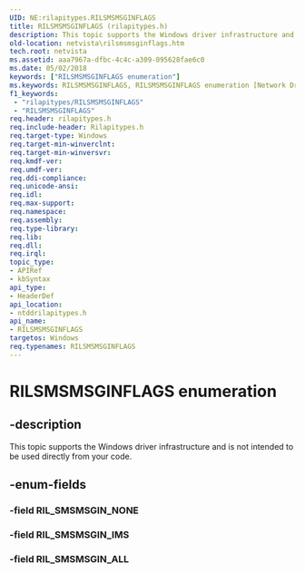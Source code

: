 ```yaml
---
UID: NE:rilapitypes.RILSMSMSGINFLAGS
title: RILSMSMSGINFLAGS (rilapitypes.h)
description: This topic supports the Windows driver infrastructure and is not intended to be used directly from your code.
old-location: netvista\rilsmsmsginflags.htm
tech.root: netvista
ms.assetid: aaa7967a-dfbc-4c4c-a309-095628fae6c0
ms.date: 05/02/2018
keywords: ["RILSMSMSGINFLAGS enumeration"]
ms.keywords: RILSMSMSGINFLAGS, RILSMSMSGINFLAGS enumeration [Network Drivers Starting with Windows Vista], RIL_SMSMSGIN_ALL, RIL_SMSMSGIN_IMS, netvista.rilsmsmsginflags, ntddrilapitypes/RILSMSMSGINFLAGS, ntddrilapitypes/RIL_SMSMSGIN_ALL, ntddrilapitypes/RIL_SMSMSGIN_IMS
f1_keywords:
 - "rilapitypes/RILSMSMSGINFLAGS"
 - "RILSMSMSGINFLAGS"
req.header: rilapitypes.h
req.include-header: Rilapitypes.h
req.target-type: Windows
req.target-min-winverclnt: 
req.target-min-winversvr: 
req.kmdf-ver: 
req.umdf-ver: 
req.ddi-compliance: 
req.unicode-ansi: 
req.idl: 
req.max-support: 
req.namespace: 
req.assembly: 
req.type-library: 
req.lib: 
req.dll: 
req.irql: 
topic_type:
- APIRef
- kbSyntax
api_type:
- HeaderDef
api_location:
- ntddrilapitypes.h
api_name:
- RILSMSMSGINFLAGS
targetos: Windows
req.typenames: RILSMSMSGINFLAGS
---
```


# RILSMSMSGINFLAGS enumeration


## -description


This topic supports the Windows driver infrastructure and is not intended to be used directly from your code.


## -enum-fields




### -field RIL_SMSMSGIN_NONE


### -field RIL_SMSMSGIN_IMS


### -field RIL_SMSMSGIN_ALL

